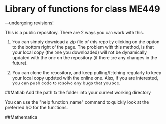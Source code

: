 # Library of functions for class ME449
--undergoing revisions! 

This is a public repository. There are 2 ways you can work with this.

1. You can simply download a zip file of this repo by clicking on the option to the bottom right of the page. The problem with this method, is that your local copy (the one you downloaded) will not be dynamically updated with the one on the repository (if there are any changes in the future).

2. You can clone the repository, and keep pulling/fetching regularly to keep your local copy updated with the online one. Also, if you are interested, you can push code to resolve any bugs that you see.

##Matlab 
Add the path to the folder into your current working directory 

You can use the "help function_name" command to quickly look at the preferred I/O for the functions.

##Mathematica
